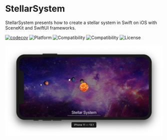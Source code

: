 # StellarSystem
StellarSystem presents how to create a stellar system in Swift on iOS with SceneKit and SwiftUI frameworks.

[![codecov](https://codecov.io/gh/jbdtky/github-api-ios/branch/master/graph/badge.svg)](https://codecov.io/gh/jbdtky/github-api-ios)
![Platform](https://img.shields.io/badge/platform-ios-black.svg) 
![Compatibility](https://img.shields.io/badge/iOS-+13.0-orange.svg) 
![Compatibility](https://img.shields.io/badge/Swift-5.0-orange.svg) 
![License](https://img.shields.io/badge/License-MIT-lightgrey.svg) 
<br><br>
![Stellar System](StellarSystem.png)
